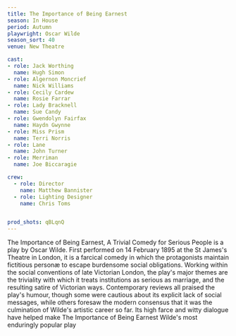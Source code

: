 ```yaml
---
title: The Importance of Being Earnest
season: In House
period: Autumn
playwright: Oscar Wilde
season_sort: 40
venue: New Theatre

cast:
- role: Jack Worthing
  name: Hugh Simon
- role: Algernon Moncrief
  name: Nick Williams
- role: Cecily Cardew
  name: Rosie Farrar
- role: Lady Bracknell
  name: Sue Candy
- role: Gwendolyn Fairfax
  name: Haydn Gwynne
- role: Miss Prism
  name: Terri Norris
- role: Lane
  name: John Turner
- role: Merriman
  name: Joe Biccaragie

crew:
  - role: Director
    name: Matthew Bannister
  - role: Lighting Designer
    name: Chris Toms


prod_shots: qBLqnQ
---
```


The Importance of Being Earnest, A Trivial Comedy for Serious People is a play by Oscar Wilde. First performed on 14 February 1895 at the St James's Theatre in London, it is a farcical comedy in which the protagonists maintain fictitious personæ to escape burdensome social obligations. Working within the social conventions of late Victorian London, the play's major themes are the triviality with which it treats institutions as serious as marriage, and the resulting satire of Victorian ways. Contemporary reviews all praised the play's humour, though some were cautious about its explicit lack of social messages, while others foresaw the modern consensus that it was the culmination of Wilde's artistic career so far. Its high farce and witty dialogue have helped make The Importance of Being Earnest Wilde's most enduringly popular play
